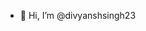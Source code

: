 - 👋 Hi, I’m @divyanshsingh23

<!---
divyanshsingh23/divyanshsingh23 is a ✨ special ✨ repository because its `README.md` (this file) appears on your GitHub profile.
You can click the Preview link to take a look at your changes.
--->
